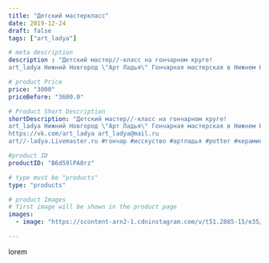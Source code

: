 ```yaml
---
title: "Детский мастеркласс"
date: 2019-12-24
draft: false
tags: ["art_ladya"]

# meta description
description : "Детский мастер//-класс на гончарном круге! 
art_ladya Нижний Новгород \"Арт Ладья\" Гончарная мастерская в Нижнем Новгороде. Изготовление керамики и мастер//-кл"

# product Price
price: "3000"
priceBefore: "3600.0"

# Product Short Description
shortDescription: "Детский мастер//-класс на гончарном круге! 
art_ladya Нижний Новгород \"Арт Ладья\" Гончарная мастерская в Нижнем Новгороде. Изготовление керамики и мастер//-классы по обучению. 
https://vk.com/art_ladya art_ladya@mail.ru 
art//-ladya.Livemaster.ru #гончар #исскуство #артладья #potter #керамикадляинтерьера #керамикаручнаяработа #гончарнаямастерская #керамиканазаказ #handmade #посудаизглины #керамика #гончарнаяпосуда #эксклюзивнаякерамика #dishes #decor #ceramicar #nntoday #claygoods #фестиваль #earthenware #ceramic #design #artladya #мастеркласс #нижнийновгород #ceramicart #обучение #гончарныйкруг #clay #авторскаякерамика"

#product ID
productID: "B6d59lPA0rz"

# type must be "products"
type: "products"

# product Images
# first image will be shown in the product page
images:
  - image: "https://scontent-arn2-1.cdninstagram.com/v/t51.2885-15/e35/79478358_292060115106214_5245815426322395861_n.jpg?se=7&tp=1&_nc_ht=scontent-arn2-1.cdninstagram.com&_nc_cat=110&_nc_ohc=WEAp24QHJ2UAX-H4l7q&ccb=7-4&oh=a00492a45e1923879a23083f9697baed&oe=6082FD14&_nc_sid=86f79a&ig_cache_key=MjIwNjE3NDMxMzAwMDk0NjQxOQ%3D%3D.2-ccb7-4"

---
```

lorem
